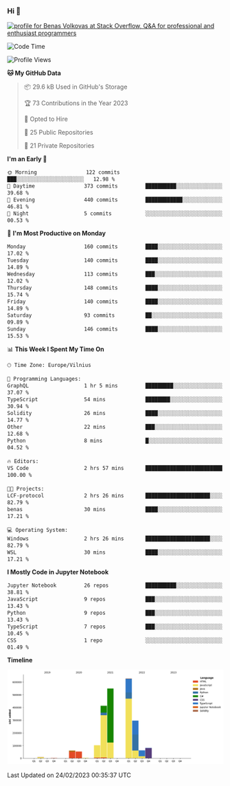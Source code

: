### Hi 👋
<a href="https://stackoverflow.com/users/14954249/benas-volkovas"><img src="https://stackoverflow.com/users/flair/14954249.png?theme=dark" width="208" height="58" alt="profile for Benas Volkovas at Stack Overflow, Q&amp;A for professional and enthusiast programmers" title="profile for Benas Volkovas at Stack Overflow, Q&amp;A for professional and enthusiast programmers"></a>

<!--START_SECTION:waka-->
![Code Time](http://img.shields.io/badge/Code%20Time-1%2C280%20hrs%2038%20mins-blue)

![Profile Views](http://img.shields.io/badge/Profile%20Views-5-blue)

**🐱 My GitHub Data** 

> 📦 29.6 kB Used in GitHub's Storage 
 > 
> 🏆 73 Contributions in the Year 2023
 > 
> 💼 Opted to Hire
 > 
> 📜 25 Public Repositories 
 > 
> 🔑 21 Private Repositories 
 > 
**I'm an Early 🐤** 

```text
🌞 Morning                122 commits         ███░░░░░░░░░░░░░░░░░░░░░░   12.98 % 
🌆 Daytime                373 commits         ██████████░░░░░░░░░░░░░░░   39.68 % 
🌃 Evening                440 commits         ████████████░░░░░░░░░░░░░   46.81 % 
🌙 Night                  5 commits           ░░░░░░░░░░░░░░░░░░░░░░░░░   00.53 % 
```
📅 **I'm Most Productive on Monday** 

```text
Monday                   160 commits         ████░░░░░░░░░░░░░░░░░░░░░   17.02 % 
Tuesday                  140 commits         ████░░░░░░░░░░░░░░░░░░░░░   14.89 % 
Wednesday                113 commits         ███░░░░░░░░░░░░░░░░░░░░░░   12.02 % 
Thursday                 148 commits         ████░░░░░░░░░░░░░░░░░░░░░   15.74 % 
Friday                   140 commits         ████░░░░░░░░░░░░░░░░░░░░░   14.89 % 
Saturday                 93 commits          ██░░░░░░░░░░░░░░░░░░░░░░░   09.89 % 
Sunday                   146 commits         ████░░░░░░░░░░░░░░░░░░░░░   15.53 % 
```


📊 **This Week I Spent My Time On** 

```text
🕑︎ Time Zone: Europe/Vilnius

💬 Programming Languages: 
GraphQL                  1 hr 5 mins         █████████░░░░░░░░░░░░░░░░   37.07 % 
TypeScript               54 mins             ████████░░░░░░░░░░░░░░░░░   30.94 % 
Solidity                 26 mins             ████░░░░░░░░░░░░░░░░░░░░░   14.77 % 
Other                    22 mins             ███░░░░░░░░░░░░░░░░░░░░░░   12.68 % 
Python                   8 mins              █░░░░░░░░░░░░░░░░░░░░░░░░   04.52 % 

🔥 Editors: 
VS Code                  2 hrs 57 mins       █████████████████████████   100.00 % 

🐱‍💻 Projects: 
LCF-protocol             2 hrs 26 mins       █████████████████████░░░░   82.79 % 
benas                    30 mins             ████░░░░░░░░░░░░░░░░░░░░░   17.21 % 

💻 Operating System: 
Windows                  2 hrs 26 mins       █████████████████████░░░░   82.79 % 
WSL                      30 mins             ████░░░░░░░░░░░░░░░░░░░░░   17.21 % 
```

**I Mostly Code in Jupyter Notebook** 

```text
Jupyter Notebook         26 repos            ██████████░░░░░░░░░░░░░░░   38.81 % 
JavaScript               9 repos             ███░░░░░░░░░░░░░░░░░░░░░░   13.43 % 
Python                   9 repos             ███░░░░░░░░░░░░░░░░░░░░░░   13.43 % 
TypeScript               7 repos             ███░░░░░░░░░░░░░░░░░░░░░░   10.45 % 
CSS                      1 repo              ░░░░░░░░░░░░░░░░░░░░░░░░░   01.49 % 
```



**Timeline**

![Lines of Code chart](https://raw.githubusercontent.com/BenasVolkovas/BenasVolkovas/main/assets/bar_graph.png)


 Last Updated on 24/02/2023 00:35:37 UTC
<!--END_SECTION:waka-->
